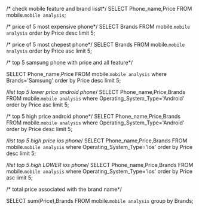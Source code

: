/* check mobile feature and brand lisst*/
SELECT Phone_name,Price FROM mobile.`mobile analysis`;

/* price of 5 most expensive phone*/
SELECT Brands FROM mobile.`mobile analysis` order by Price desc limit 5;

/* price of 5 most chepest phone*/
SELECT Brands FROM mobile.`mobile analysis` order by Price asc limit 5;

/* top 5 samsung phone with price and all feature*/

SELECT Phone_name,Price FROM mobile.`mobile analysis` where Brands='Samsung' order by Price desc limit 5;

/*list top 5 lower price android phone*/
SELECT Phone_name,Price,Brands FROM mobile.`mobile analysis` where Operating_System_Type='Android' order by Price asc limit 5;

/* top 5 high price android phone*/
SELECT Phone_name,Price,Brands FROM mobile.`mobile analysis` where Operating_System_Type='Android' order by Price desc limit 5;

/*list top 5 high price ios phone*/
SELECT Phone_name,Price,Brands FROM mobile.`mobile analysis` where Operating_System_Type='Ios' order by Price desc limit 5;

/*list top 5 high LOWER ios phone*/
SELECT Phone_name,Price,Brands FROM mobile.`mobile analysis` where Operating_System_Type='Ios' order by Price asc limit 5;

/* total price associated with the brand name*/

SELECT sum(Price),Brands FROM mobile.`mobile analysis` group by Brands;

